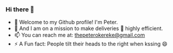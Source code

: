 ### Hi there 👋

- 👀 Welcome to my Github profile! I'm Peter.
- 🔭 And I am on a mission to make deliveries 🚚 highly efficient.
- 📫 You can reach me at: thepeterokereke@gmail.com
- ⚡ A Fun fact: People tilt their heads to the right when kssing 😄
